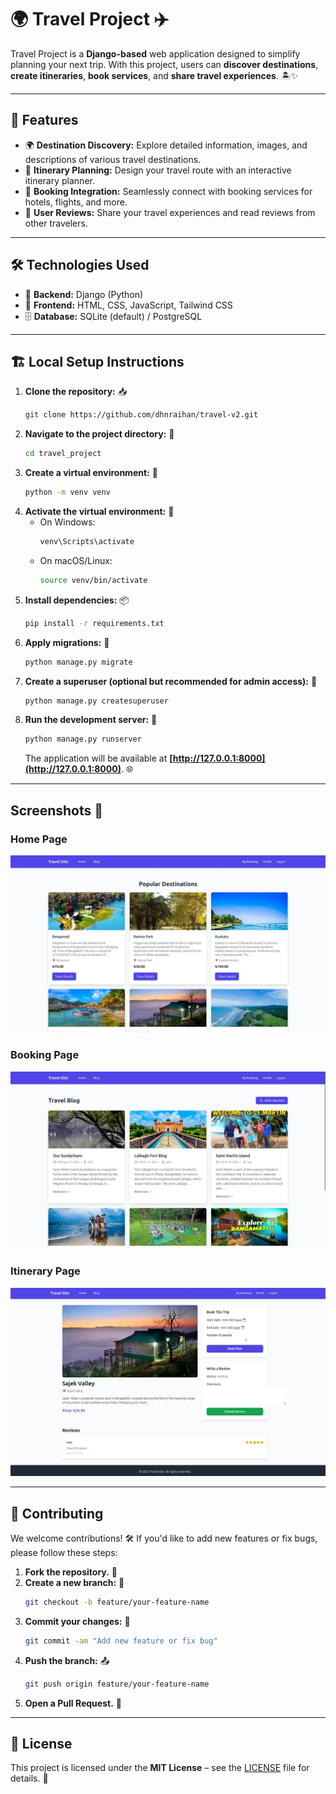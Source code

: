 # 🌍 Travel Project ✈️

Travel Project is a **Django-based** web application designed to simplify planning your next trip. With this project, users can **discover destinations**, **create itineraries**, **book services**, and **share travel experiences**. 🏝️✨

---

## 🚀 Features

- 🌍 **Destination Discovery:** Explore detailed information, images, and descriptions of various travel destinations.
- 📍 **Itinerary Planning:** Design your travel route with an interactive itinerary planner.
- 🏨 **Booking Integration:** Seamlessly connect with booking services for hotels, flights, and more.
- 💬 **User Reviews:** Share your travel experiences and read reviews from other travelers.

---

## 🛠️ Technologies Used

- 🔹 **Backend:** Django (Python)
- 🎨 **Frontend:** HTML, CSS, JavaScript, Tailwind CSS 
- 🗄️ **Database:** SQLite (default) / PostgreSQL
<!-- - 🌐 **APIs:** Integration with travel-related APIs such as Google Maps API (if applicable)
- 🔗 **Other Libraries:** Django REST Framework (for API endpoints, if needed) -->

---

## 🏗️ Local Setup Instructions

1. **Clone the repository:** 📥
   ```bash
   git clone https://github.com/dhnraihan/travel-v2.git
   ```
2. **Navigate to the project directory:** 📂
   ```bash
   cd travel_project
   ```
3. **Create a virtual environment:** 🐍
   ```bash
   python -m venv venv
   ```
4. **Activate the virtual environment:** 🔄
   - On Windows:
     ```bash
     venv\Scripts\activate
     ```
   - On macOS/Linux:
     ```bash
     source venv/bin/activate
     ```
5. **Install dependencies:** 📦
   ```bash
   pip install -r requirements.txt
   ```
6. **Apply migrations:** 🔄
   ```bash
   python manage.py migrate
   ```
7. **Create a superuser (optional but recommended for admin access):** 🔑
   ```bash
   python manage.py createsuperuser
   ```
8. **Run the development server:** 🚀
   ```bash
   python manage.py runserver
   ```
   The application will be available at **[http://127.0.0.1:8000](http://127.0.0.1:8000)**. 🌐

---
## Screenshots 📸

### Home Page
![Home Page](travel_project/static/img/screenshot1.webp)

### Booking Page
![Bloging Page](travel_project/static/img/screenshot2.webp)

### Itinerary Page
![Itinerary Page](travel_project/static/img/screenshot3.webp)

---


## 🤝 Contributing

We welcome contributions! 🛠️ If you'd like to add new features or fix bugs, please follow these steps:
1. **Fork the repository.** 🍴
2. **Create a new branch:** 🌿
   ```bash
   git checkout -b feature/your-feature-name
   ```
3. **Commit your changes:** 📝
   ```bash
   git commit -am "Add new feature or fix bug"
   ```
4. **Push the branch:** 📤
   ```bash
   git push origin feature/your-feature-name
   ```
5. **Open a Pull Request.** 🔄

---

## 📜 License

This project is licensed under the **MIT License** – see the [LICENSE](LICENSE) file for details. 📄